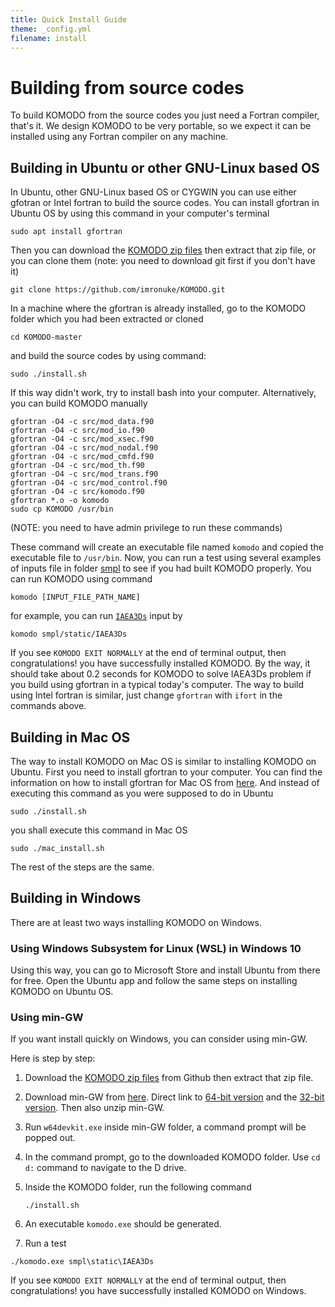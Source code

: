 ```yaml
---
title: Quick Install Guide
theme: _config.yml
filename: install
---
```


# Building from source codes
To build KOMODO from the source codes you just need a Fortran compiler, that's it. We design KOMODO to be very portable, so we expect it can be installed using any Fortran compiler on any machine.

## Building in Ubuntu or other GNU-Linux based OS
In Ubuntu, other GNU-Linux based OS or CYGWIN you can use either gfotran or Intel fortran to build the source codes. You can install gfortran in Ubuntu OS by using this command in your computer's terminal

```
sudo apt install gfortran
```

Then you can download the [KOMODO zip files](https://github.com/imronuke/KOMODO/archive/master.zip) then extract that zip file, or you can clone them (note: you need to download git first if you don't have it)

```
git clone https://github.com/imronuke/KOMODO.git
```

In a machine where the gfortran is already installed, go to the KOMODO folder which you had been extracted or cloned

```
cd KOMODO-master
```

and build the source codes by using command:

```
sudo ./install.sh
```

If this way didn't work, try to install bash into your computer. Alternatively, you can build KOMODO manually

```
gfortran -O4 -c src/mod_data.f90
gfortran -O4 -c src/mod_io.f90
gfortran -O4 -c src/mod_xsec.f90
gfortran -O4 -c src/mod_nodal.f90
gfortran -O4 -c src/mod_cmfd.f90
gfortran -O4 -c src/mod_th.f90
gfortran -O4 -c src/mod_trans.f90
gfortran -O4 -c src/mod_control.f90
gfortran -O4 -c src/komodo.f90
gfortran *.o -o komodo
sudo cp KOMODO /usr/bin
```

(NOTE: you need to have admin privilege to run these commands)

These command will create an executable file named `komodo` and copied the executable file to `/usr/bin`. Now, you can run a test using several examples of inputs file in folder [smpl](https://github.com/imronuke/KOMODO/tree/master/smpl) to see if you had built KOMODO properly. You can run KOMODO using command

```
komodo [INPUT_FILE_PATH_NAME]
```

for example, you can run [`IAEA3Ds`](https://github.com/imronuke/KOMODO/blob/master/smpl/static/IAEA3Ds) input by

```
komodo smpl/static/IAEA3Ds
```

If you see `KOMODO EXIT NORMALLY` at the end of terminal output, then congratulations! you have successfully installed KOMODO. By the way, it should take about 0.2 seconds for KOMODO to solve IAEA3Ds problem if you build using gfortran in a typical today's computer. The way to build using Intel fortran is similar, just change `gfortran` with `ifort` in the commands above.

## Building in Mac OS
The way to install KOMODO on Mac OS is similar to installing KOMODO on Ubuntu. First you need to install gfortran to your computer. You can find the information on how to install gfortran for Mac OS from [here](https://gcc.gnu.org/wiki/GFortranBinariesMacOS). And instead of executing this command as you were supposed to do in Ubuntu

```
sudo ./install.sh
```

you shall execute this command in Mac OS

```
sudo ./mac_install.sh
```

The rest of the steps are the same.


## Building in Windows
There are at least two ways installing KOMODO on Windows.

### Using Windows Subsystem for Linux (WSL) in Windows 10
Using this way, you can go to Microsoft Store and install Ubuntu from there for free. Open the Ubuntu app and follow the same steps on installing KOMODO on Ubuntu OS.

### Using min-GW
If you want install quickly on Windows, you can consider using min-GW.

Here is step by step:
1. Download the [KOMODO zip files](https://github.com/imronuke/KOMODO/archive/master.zip) from Github then extract that zip file.
2. Download min-GW from [here](https://github.com/skeeto/w64devkit/releases). Direct link to [64-bit version](https://github.com/skeeto/w64devkit/releases/download/v1.23.0/w64devkit-fortran-1.23.0.zip) and the [32-bit version](https://github.com/skeeto/w64devkit/releases/download/v1.23.0/w64devkit-i686-fortran-1.23.0.zip). Then also unzip min-GW.
3. Run ```w64devkit.exe``` inside min-GW folder, a command prompt will be popped out.
4. In the command prompt, go to the downloaded KOMODO folder. Use ```cd d:``` command to navigate to the D drive.
5. Inside the KOMODO folder, run the following command

    ```
    ./install.sh
    ```
6. An executable ```komodo.exe``` should be generated.
7. Run a test 

```
./komodo.exe smpl\static\IAEA3Ds
```

If you see `KOMODO EXIT NORMALLY` at the end of terminal output, then congratulations! you have successfully installed KOMODO on Windows.
